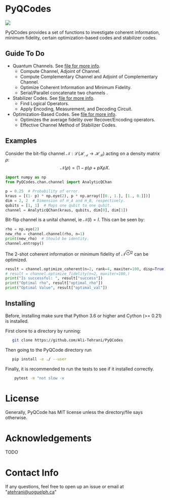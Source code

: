 PyQCodes
========
<a href='https://docs.python.org/3.6/'><img src='https://img.shields.io/badge/python-3.6-blue.svg'></a>

PyQCodes provides a set of functions to investigate coherent information,
minimum fidelity, certain optimization-based codes and stabilizer codes.

Guide To Do
-----------
* Quantum Channels. See [file for more info](PyQCodes/chan/CHANNEL_README.md).
    - Compute Channel, Adjoint of Channel.
    - Compute Complementary Channel and Adjoint of Complementary Channel.
    - Optimize Coherent Information and Minimum Fidelity.
    - Serial/Parallel concatenate two channels .
* Stabilizer Codes.  See [file for more info](PyQCodes/CODE_README.md).
    - Find Logical Operators.
    - Apply Encoding, Measurement, and Decoding Circuit.
* Optimization-Based Codes.  See [file for more info](PyQCodes/CODE_README.md).
    - Optimizes the average fidelity over Recover/Encoding operators.
    - Effective Channel Method of Stabilizer Codes.

Examples
--------
Consider the bit-flip channel $\mathcal{N} : \mathcal{L}(\mathcal{H_A} \rightarrow \mathcal{H_B})$ acting on a density matrix $\rho$:
    $$\mathcal{N}(\rho) = (1 - p)\rho + p X \rho X.$$
    
```python
import numpy as np
from PyQCodes.chan.channel import AnalyticQChan

p = 0.25  # Probability of error.
kraus = [(1- p) * np.eye(2), p * np.array([[0., 1.], [1., 0.]])]
dim = 2, 2  # Dimension of H_A and H_B, respectively.
qubits = [1, 1]  # Maps one qubit to one qubit.
channel = AnalyticQChan(kraus, qubits, dim[0], dim[1])
```

Bit-flip channel is a unital channel, ie $\mathcal{N}(I) = I$. This can be seen by:

```python
rho = np.eye(2)
new_rho = channel.channel(rho, n=1)
print(new_rho)  # Should be identity.
channel.entropy()
```

The 2-shot coherent information or minimum fidelity of $\mathcal{N}^{\otimes 2}$ can be optimized.
```python
result = channel.optimize_coherent(n=2, rank=4, maxiter=100, disp=True)
# result = channel.optimize_fidelity(n=2, maxiter=100,)
print("Is successful: ", result["success"])
print("Optimal rho", result["optimal_rho"])
print("Optimal Value", result["optimal_val"])
```

Installing
----------
Before, installing make sure that Python 3.6 or higher and Cython (>= 0.21) is installed.

First clone to a directory by running:
```bash
   git clone https://github.com/Ali-Tehrani/PyQCodes
```

Then going to the PyQCode directory run
```bash
   pip install -e ./ --user
```

Finally, it is recommended to run the tests to see if it installed correctly.

```bash
    pytest -m "not slow -v
```

License
=======
Generally, PyQCode has MIT license unless the directory/file says otherwise.


Acknowledgements
=================
TODO


Contact Info
============
If any questions, feel free to open up an issue or email at "atehrani@uoguelph.ca"
